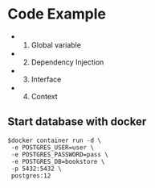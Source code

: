 # Code Example

* 01. Global variable
* 02. Dependency Injection
* 03. Interface
* 04. Context

## Start database with docker
```
$docker container run -d \
 -e POSTGRES_USER=user \
 -e POSTGRES_PASSWORD=pass \
 -e POSTGRES_DB=bookstore \
 -p 5432:5432 \
 postgres:12
```